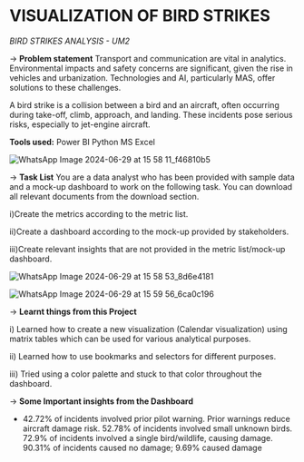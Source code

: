 # VISUALIZATION OF BIRD STRIKES

_BIRD STRIKES ANALYSIS - UM2_

 -> **Problem statement**
 Transport and communication are vital in analytics. Environmental impacts and safety concerns are significant, given the rise in vehicles and urbanization. Technologies and AI, particularly MAS, offer solutions to these challenges.

  A bird strike is a collision between a bird and an aircraft, often occurring during take-off, climb, approach, and landing. These incidents pose serious risks, especially to jet-engine aircraft.

 **Tools used:** Power BI Python MS Excel



![WhatsApp Image 2024-06-29 at 15 58 11_f46810b5](https://github.com/HIMASREERAMINI/Bird-Strikes-Analysis/assets/137375032/e548e6c4-ffd5-412e-b512-9cd36d678f45)





 -> **Task List**
You are a data analyst who has been provided with sample data and a mock-up dashboard to work on the following task. You can download all relevant documents from the download section.

i)Create the metrics according to the metric list.

ii)Create a dashboard according to the mock-up provided by stakeholders.

iii)Create relevant insights that are not provided in the metric list/mock-up dashboard.


![WhatsApp Image 2024-06-29 at 15 58 53_8d6e4181](https://github.com/HIMASREERAMINI/Bird-Strikes-Analysis/assets/137375032/cf5ac03a-81a1-4ea1-93bd-408e92d810fd)

![WhatsApp Image 2024-06-29 at 15 59 56_6ca0c196](https://github.com/HIMASREERAMINI/Bird-Strikes-Analysis/assets/137375032/46c92fa5-797c-4233-9a4a-536426c2bcfe)





 -> **Learnt things from this Project**
 
i) Learned how to create a new visualization (Calendar visualization) using matrix tables which can be used for various analytical purposes.

ii) Learned how to use bookmarks and selectors for different purposes.

iii) Tried using a color palette and stuck to that color throughout the dashboard.

-> **Some Important insights from the Dashboard**

- 42.72% of incidents involved prior pilot warning. Prior warnings reduce aircraft damage risk. 52.78% of incidents involved small unknown birds. 72.9% of incidents involved a single bird/wildlife, causing damage. 90.31% of incidents caused no damage; 9.69% caused damage
